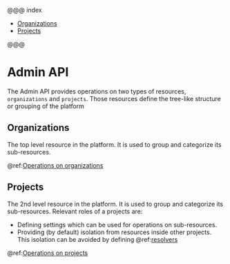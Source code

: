 @@@ index

* [Organizations](admin-orgs-api.md)
* [Projects](admin-projects-api.md)

@@@

# Admin API

The Admin API provides operations on two types of resources, `organizations` and `projects`. Those resources define the tree-like structure or grouping of the platform

## Organizations 
The top level resource in the platform. It is used to group and categorize its sub-resources.

@ref:[Operations on organizations](admin-orgs-api.md)

## Projects

The 2nd level resource in the platform. It is used to group and categorize its sub-resources. Relevant roles of a projects are:

- Defining settings which can be used for operations on sub-resources. 
- Providing (by default) isolation from resources inside other projects. This isolation can be avoided by defining @ref:[resolvers](../kg/kg-resolvers-api.md)

@ref:[Operations on projects](admin-projects-api.md)
